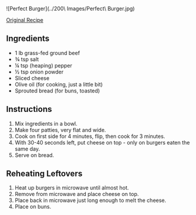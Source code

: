![Perfect Burger](../200\ Images/Perfect\ Burger.jpg)

[Original Recipe](https://www.bonappetit.com/recipe/perfect-grass-fed-beef-burgers)

## Ingredients

- 1 lb grass-fed ground beef
- ¾ tsp salt
- ¼ tsp (heaping) pepper
- ½ tsp onion powder
- Sliced cheese
- Olive oil (for cooking, just a little bit)
- Sprouted bread (for buns, toasted)

## Instructions

1. Mix ingredients in a bowl.
2. Make four patties, very flat and wide.
3. Cook on first side for 4 minutes, flip, then cook for 3 minutes.
4. With 30-40 seconds left, put cheese on top - only on burgers eaten the same day.
5. Serve on bread.

## Reheating Leftovers

1. Heat up burgers in microwave until almost hot.
2. Remove from microwave and place cheese on top.
3. Place back in microwave just long enough to melt the cheese.
4. Place on buns.